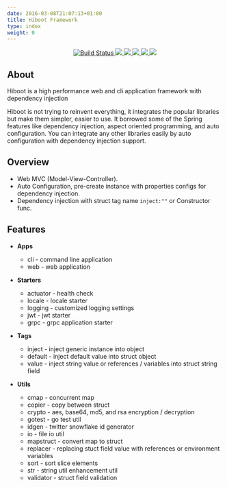 ```yaml
---
date: 2016-03-08T21:07:13+01:00
title: Hiboot Framework
type: index
weight: 0
---
```



<p align="center">
  <a href="https://travis-ci.org/hidevopsio/hiboot?branch=master">
    <img src="https://travis-ci.org/hidevopsio/hiboot.svg?branch=master" alt="Build Status"/>
  </a>
  <a href="https://codecov.io/gh/hidevopsio/hiboot">
    <img src="https://codecov.io/gh/hidevopsio/hiboot/branch/master/graph/badge.svg" />
  </a>
  <a href="https://opensource.org/licenses/Apache-2.0">
      <img src="https://img.shields.io/badge/License-Apache%202.0-green.svg" />
  </a>
  <a href="https://goreportcard.com/report/github.com/hidevopsio/hiboot">
      <img src="https://goreportcard.com/badge/github.com/hidevopsio/hiboot" />
  </a>
  <a href="https://godoc.org/github.com/hidevopsio/hiboot">
      <img src="https://godoc.org/github.com/golang/gddo?status.svg" />
  </a>
  <a href="https://gitter.im/hidevopsio/hiboot">
      <img src="https://img.shields.io/badge/GITTER-join%20chat-green.svg" />
  </a>
</p>

## About 

Hiboot is a high performance web and cli application framework with dependency injection

Hiboot is not trying to reinvent everything, it integrates the popular libraries but make them simpler, easier to use. It borrowed some of the Spring features like dependency injection, aspect oriented programming, and auto configuration. You can integrate any other libraries easily by auto configuration with dependency injection support.

## Overview

* Web MVC (Model-View-Controller).
* Auto Configuration, pre-create instance with properties configs for dependency injection.
* Dependency injection with struct tag name `inject:""` or Constructor func.

## Features


* **Apps**
    * cli - command line application
    * web - web application

* **Starters**
    * actuator - health check
    * locale - locale starter
    * logging - customized logging settings
    * jwt - jwt starter
    * grpc - grpc application starter

* **Tags** 
    * inject - inject generic instance into object
    * default - inject default value into struct object 
    * value - inject string value or references / variables into struct string field

* **Utils** 
    * cmap - concurrent map
    * copier - copy between struct
    * crypto - aes, base64, md5, and rsa encryption / decryption
    * gotest - go test util
    * idgen - twitter snowflake id generator
    * io - file io util
    * mapstruct - convert map to struct
    * replacer - replacing stuct field value with references or environment variables
    * sort - sort slice elements
    * str - string util enhancement util
    * validator - struct field validation